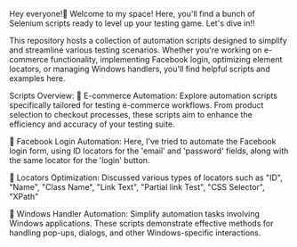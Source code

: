 Hey everyone!👋 Welcome to my space! Here, you'll find a bunch of Selenium scripts ready to level up your testing game. Let's dive in!!

This repository hosts a collection of automation scripts designed to simplify and streamline various testing scenarios. Whether you're working on e-commerce functionality, implementing Facebook login, optimizing element locators, or managing Windows handlers, you'll find helpful scripts and examples here.

Scripts Overview:
🚀 E-commerce Automation:
    Explore automation scripts specifically tailored for testing e-commerce workflows. From product selection to checkout processes, these scripts aim to enhance the efficiency and accuracy of your testing suite.

🚀 Facebook Login Automation:
    Here, I've tried to automate the Facebook login form, using ID locators for the 'email' and 'password' fields, along with the same locator for the 'login' button.
    
🚀 Locators Optimization:
    Discussed various types of locators such as "ID", "Name", "Class Name", "Link Text", "Partial link Test", "CSS Selector", "XPath"

🚀 Windows Handler Automation:
    Simplify automation tasks involving Windows applications. These scripts demonstrate effective methods for handling pop-ups, dialogs, and other Windows-specific interactions.
